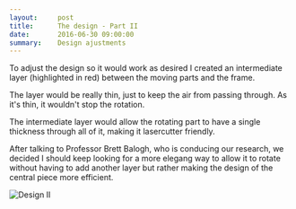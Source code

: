 ```yaml
---
layout:     post
title:      The design - Part II
date:       2016-06-30 09:00:00
summary:    Design ajustments
---
```


To adjust the design so it would work as desired I created an intermediate layer (highlighted in red) between the moving parts and the frame.

The layer would be really thin, just to keep the air from passing through. As it's thin, it wouldn't stop the rotation.

The intermediate layer would allow the rotating part to have a single thickness through all of it, making it lasercutter friendly.

After talking to Professor Brett Balogh, who is conducing our research, we decided I should keep looking for a more elegang way to allow 
it to rotate without having to add another layer but rather making the design of the central piece more efficient.

![Design II](https://github.com/raeldominiquini/raeldominiquini.github.io/blob/master/images/19_2.jpg?raw=true)
